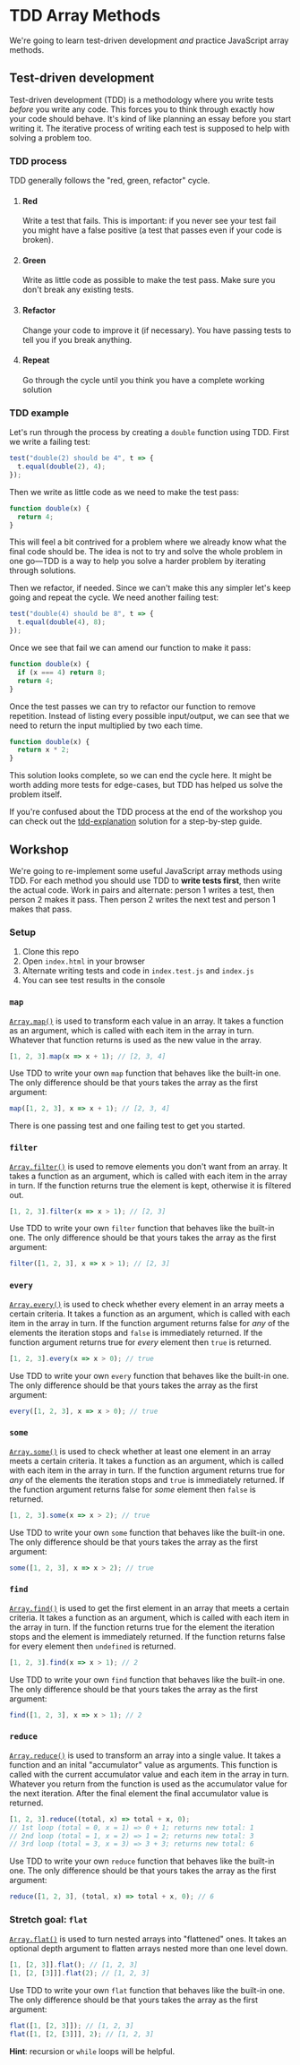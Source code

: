 # TDD Array Methods

We're going to learn test-driven development _and_ practice JavaScript array methods.

## Test-driven development

Test-driven development (TDD) is a methodology where you write tests _before_ you write any code. This forces you to think through exactly how your code should behave. It's kind of like planning an essay before you start writing it. The iterative process of writing each test is supposed to help with solving a problem too.

### TDD process

TDD generally follows the "red, green, refactor" cycle.

1. #### Red
   Write a test that fails. This is important: if you never see your test fail you might have a false positive (a test that passes even if your code is broken).
1. #### Green
   Write as little code as possible to make the test pass. Make sure you don't break any existing tests.
1. #### Refactor
   Change your code to improve it (if necessary). You have passing tests to tell you if you break anything.
1. #### Repeat
   Go through the cycle until you think you have a complete working solution

### TDD example

Let's run through the process by creating a `double` function using TDD. First we write a failing test:

```js
test("double(2) should be 4", t => {
  t.equal(double(2), 4);
});
```

Then we write as little code as we need to make the test pass:

```js
function double(x) {
  return 4;
}
```

This will feel a bit contrived for a problem where we already know what the final code should be. The idea is not to try and solve the whole problem in one go—TDD is a way to help you solve a harder problem by iterating through solutions.

Then we refactor, if needed. Since we can't make this any simpler let's keep going and repeat the cycle. We need another failing test:

```js
test("double(4) should be 8", t => {
  t.equal(double(4), 8);
});
```

Once we see that fail we can amend our function to make it pass:

```js
function double(x) {
  if (x === 4) return 8;
  return 4;
}
```

Once the test passes we can try to refactor our function to remove repetition. Instead of listing every possible input/output, we can see that we need to return the input multiplied by two each time.

```js
function double(x) {
  return x * 2;
}
```

This solution looks complete, so we can end the cycle here. It might be worth adding more tests for edge-cases, but TDD has helped us solve the problem itself.

If you're confused about the TDD process at the end of the workshop you can check out the [tdd-explanation](./solutions/tdd-explanation.js) solution for a step-by-step guide.

## Workshop

We're going to re-implement some useful JavaScript array methods using TDD. For each method you should use TDD to **write tests first**, then write the actual code. Work in pairs and alternate: person 1 writes a test, then person 2 makes it pass. Then person 2 writes the next test and person 1 makes that pass.

### Setup

1. Clone this repo
1. Open `index.html` in your browser
1. Alternate writing tests and code in `index.test.js` and `index.js`
1. You can see test results in the console

### `map`

[`Array.map()`](https://developer.mozilla.org/en-US/docs/Web/JavaScript/Reference/Global_Objects/Array/map) is used to transform each value in an array. It takes a function as an argument, which is called with each item in the array in turn. Whatever that function returns is used as the new value in the array.

```js
[1, 2, 3].map(x => x + 1); // [2, 3, 4]
```

Use TDD to write your own `map` function that behaves like the built-in one. The only difference should be that yours takes the array as the first argument:

```js
map([1, 2, 3], x => x + 1); // [2, 3, 4]
```

There is one passing test and one failing test to get you started.

### `filter`

[`Array.filter()`](https://developer.mozilla.org/en-US/docs/Web/JavaScript/Reference/Global_Objects/Array/filter) is used to remove elements you don't want from an array. It takes a function as an argument, which is called with each item in the array in turn. If the function returns true the element is kept, otherwise it is filtered out.

```js
[1, 2, 3].filter(x => x > 1); // [2, 3]
```

Use TDD to write your own `filter` function that behaves like the built-in one. The only difference should be that yours takes the array as the first argument:

```js
filter([1, 2, 3], x => x > 1); // [2, 3]
```

### `every`

[`Array.every()`](https://developer.mozilla.org/en-US/docs/Web/JavaScript/Reference/Global_Objects/Array/every) is used to check whether every element in an array meets a certain criteria. It takes a function as an argument, which is called with each item in the array in turn. If the function argument returns false for _any_ of the elements the iteration stops and `false` is immediately returned. If the function argument returns true for _every_ element then `true` is returned.

```js
[1, 2, 3].every(x => x > 0); // true
```

Use TDD to write your own `every` function that behaves like the built-in one. The only difference should be that yours takes the array as the first argument:

```js
every([1, 2, 3], x => x > 0); // true
```

### `some`

[`Array.some()`](https://developer.mozilla.org/en-US/docs/Web/JavaScript/Reference/Global_Objects/Array/some) is used to check whether at least one element in an array meets a certain criteria. It takes a function as an argument, which is called with each item in the array in turn. If the function argument returns true for _any_ of the elements the iteration stops and `true` is immediately returned. If the function argument returns false for _some_ element then `false` is returned.

```js
[1, 2, 3].some(x => x > 2); // true
```

Use TDD to write your own `some` function that behaves like the built-in one. The only difference should be that yours takes the array as the first argument:

```js
some([1, 2, 3], x => x > 2); // true
```

### `find`

[`Array.find()`](https://developer.mozilla.org/en-US/docs/Web/JavaScript/Reference/Global_Objects/Array/find) is used to get the first element in an array that meets a certain criteria. It takes a function as an argument, which is called with each item in the array in turn. If the function returns true for the element the iteration stops and the element is immediately returned. If the function returns false for every element then `undefined` is returned.

```js
[1, 2, 3].find(x => x > 1); // 2
```

Use TDD to write your own `find` function that behaves like the built-in one. The only difference should be that yours takes the array as the first argument:

```js
find([1, 2, 3], x => x > 1); // 2
```

### `reduce`

[`Array.reduce()`](https://developer.mozilla.org/en-US/docs/Web/JavaScript/Reference/Global_Objects/Array/reduce) is used to transform an array into a single value. It takes a function and an inital "accumulator" value as arguments. This function is called with the current accumulator value and each item in the array in turn. Whatever you return from the function is used as the accumulator value for the next iteration. After the final element the final accumulator value is returned.

```js
[1, 2, 3].reduce((total, x) => total + x, 0);
// 1st loop (total = 0, x = 1) => 0 + 1; returns new total: 1
// 2nd loop (total = 1, x = 2) => 1 = 2; returns new total: 3
// 3rd loop (total = 3, x = 3) => 3 + 3; returns new total: 6
```

Use TDD to write your own `reduce` function that behaves like the built-in one. The only difference should be that yours takes the array as the first argument:

```js
reduce([1, 2, 3], (total, x) => total + x, 0); // 6
```

### Stretch goal: `flat`

[`Array.flat()`](https://developer.mozilla.org/en-US/docs/Web/JavaScript/Reference/Global_Objects/Array/flat) is used to turn nested arrays into "flattened" ones. It takes an optional depth argument to flatten arrays nested more than one level down.

```js
[1, [2, 3]].flat(); // [1, 2, 3]
[1, [2, [3]]].flat(2); // [1, 2, 3]
```

Use TDD to write your own `flat` function that behaves like the built-in one. The only difference should be that yours takes the array as the first argument:

```js
flat([1, [2, 3]]); // [1, 2, 3]
flat([1, [2, [3]]], 2); // [1, 2, 3]
```

**Hint**: recursion or `while` loops will be helpful.
